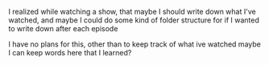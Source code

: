 I realized while watching a show, that maybe I should write down what I've watched, and maybe I could do some kind of folder structure for if I wanted to write down after each episode


I have no plans for this, other than to keep track of what ive watched
maybe I can keep words here that I learned?
